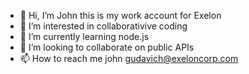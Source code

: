 - 👋 Hi, I’m John this is my work account for Exelon
- 👀 I’m interested in collaborativive coding
- 🌱 I’m currently learning node.js
- 💞️ I’m looking to collaborate on public APIs
- 📫 How to reach me john gudavich@exeloncorp.com


